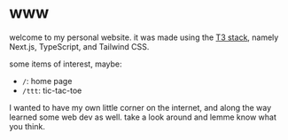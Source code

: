 # www

welcome to my personal website. it was made using the [T3 stack](https://create.t3.gg/), namely Next.js, TypeScript, and Tailwind CSS.

some items of interest, maybe:

- `/`: home page
- `/ttt`: tic-tac-toe

I wanted to have my own little corner on the internet, and along the way learned some web dev as well. take a look around and lemme know what you think.
